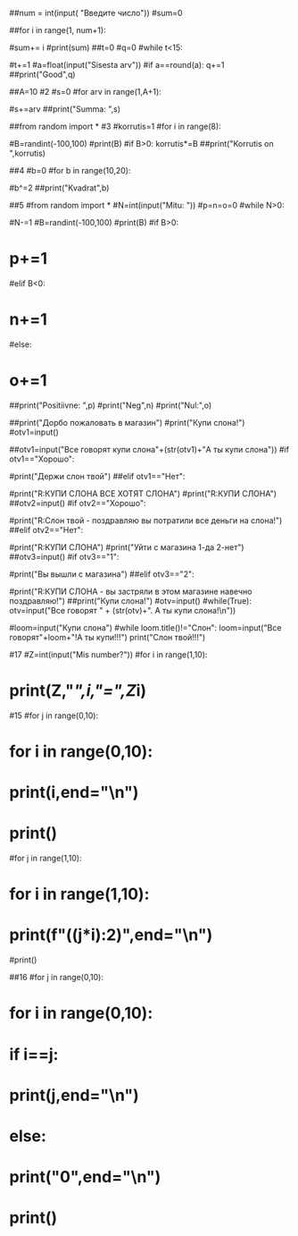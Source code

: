 ##num = int(input( "Введите число")) #sum=0

##for i in range(1, num+1):

#sum+= i
#print(sum)
##t=0 #q=0 #while t<15:

#t+=1
#a=float(input("Sisesta arv"))
#if a==round(a): q+=1
##print("Good",q)

##A=10 #2 #s=0 #for arv in range(1,A+1):

#s+=arv
##print("Summa: ",s)

##from random import * #3 #korrutis=1 #for i in range(8):

#B=randint(-100,100)
#print(B)
#if B>0: korrutis*=B
##print("Korrutis on ",korrutis)

##4 #b=0 #for b in range(10,20):

#b^=2
##print("Kvadrat",b)

##5 #from random import * #N=int(input("Mitu: ")) #p=n=o=0 #while N>0:

#N-=1
#B=randint(-100,100)
#print(B)
#if B>0:
#     p+=1
#elif B<0:
#    n+=1
#else:
#     o+=1
##print("Positiivne: ",p) #print("Neg",n) #print("Nul:",o)

##print("Дорбо пожаловать в магазин") #print("Купи слона!") #otv1=input()

##otv1=input("Все говорят купи слона"+(str(otv1)+"А ты купи слона")) #if otv1=="Хорошо":

#print("Держи слон твой")
##elif otv1=="Нет":

#print("R:КУПИ СЛОНА ВСЕ ХОТЯТ СЛОНА")
#print("R:КУПИ СЛОНА")
##otv2=input() #if otv2=="Хорошо":

#print("R:Слон твой - поздравляю вы потратили все деньги на слона!")
##elif otv2=="Нет":

#print("R:КУПИ СЛОНА")
#print("Уйти с магазина 1-да 2-нет")
##otv3=input() #if otv3=="1":

#print("Вы вышли с магазина")
##elif otv3=="2":

#print("R:КУПИ СЛОНА - вы застряли в этом магазине навечно поздравляю!")
##print("Купи слона!") #otv=input() #while(True): otv=input("Все говорят " + (str(otv)+". А ты купи слона!\n"))

#loom=input("Купи слона") 
#while loom.title()!="Слон": loom=input("Все говорят"+loom+"!А ты купи!!!")  print("Слон твой!!!")

#17
#Z=int(input("Mis number?"))
#for i in range(1,10):
#   print(Z,"*",i,"=",Z*i)

#15
#for j in range(0,10):
#   for i in range(0,10):
#       print(i,end="\n")
#   print()

#for j in range(1,10):
#   for i in range(1,10):
#      print(f"((j*i):2)",end="\n")
#print()

##16
#for j in range(0,10):
#   for i in range(0,10):
#      if i==j:
#         print(j,end="\n")
#      else:
#         print("0",end="\n")
#         print()

